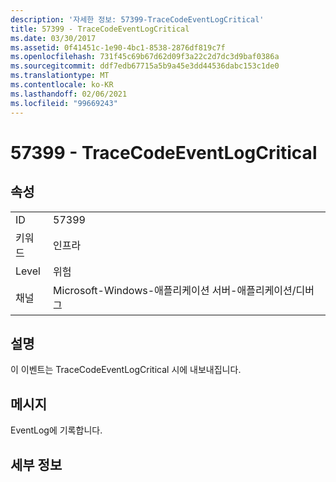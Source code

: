 ```yaml
---
description: '자세한 정보: 57399-TraceCodeEventLogCritical'
title: 57399 - TraceCodeEventLogCritical
ms.date: 03/30/2017
ms.assetid: 0f41451c-1e90-4bc1-8538-2876df819c7f
ms.openlocfilehash: 731f45c69b67d62d09f3a22c2d7dc3d9baf0386a
ms.sourcegitcommit: ddf7edb67715a5b9a45e3dd44536dabc153c1de0
ms.translationtype: MT
ms.contentlocale: ko-KR
ms.lasthandoff: 02/06/2021
ms.locfileid: "99669243"
---
```

# <a name="57399---tracecodeeventlogcritical"></a>57399 - TraceCodeEventLogCritical

## <a name="properties"></a>속성  
  
|||  
|-|-|  
|ID|57399|  
|키워드|인프라|  
|Level|위험|  
|채널|Microsoft-Windows-애플리케이션 서버-애플리케이션/디버그|  
  
## <a name="description"></a>설명  

 이 이벤트는 TraceCodeEventLogCritical 시에 내보내집니다.  
  
## <a name="message"></a>메시지  

 EventLog에 기록합니다.  
  
## <a name="details"></a>세부 정보
